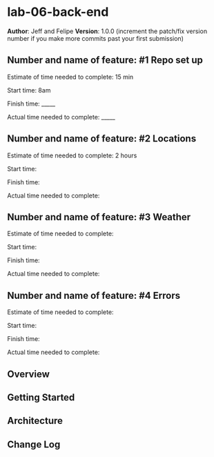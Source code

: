 # lab-06-back-end

**Author**: Jeff and Felipe 
**Version**: 1.0.0 (increment the patch/fix version number if you make more commits past your first submission)


## Number and name of feature: #1 Repo set up

Estimate of time needed to complete: 15 min

Start time: 8am

Finish time: _____

Actual time needed to complete: _____

## Number and name of feature: #2 Locations

Estimate of time needed to complete: 2 hours

Start time: 

Finish time: 

Actual time needed to complete: 

## Number and name of feature: #3 Weather

Estimate of time needed to complete: 

Start time: 

Finish time: 

Actual time needed to complete: 

## Number and name of feature: #4 Errors

Estimate of time needed to complete: 

Start time: 

Finish time: 

Actual time needed to complete: 



## Overview
<!-- Provide a high level overview of what this application is and why you are building it, beyond the fact that it's an assignment for this class. (i.e. What's your problem domain?) -->

## Getting Started
<!-- What are the steps that a user must take in order to build this app on their own machine and get it running? -->

## Architecture
<!-- Provide a detailed description of the application design. What technologies (languages, libraries, etc) you're using, and any other relevant design information. -->

## Change Log
<!-- Use this area to document the iterative changes made to your application as each feature is successfully implemented. Use time stamps. Here's an examples:

01-01-2001 4:59pm - Application now has a fully-functional express server, with a GET route for the location resource.

## Credits and Collaborations
<!-- Give credit (and a link) to other people or resources that helped you build this application. -->
